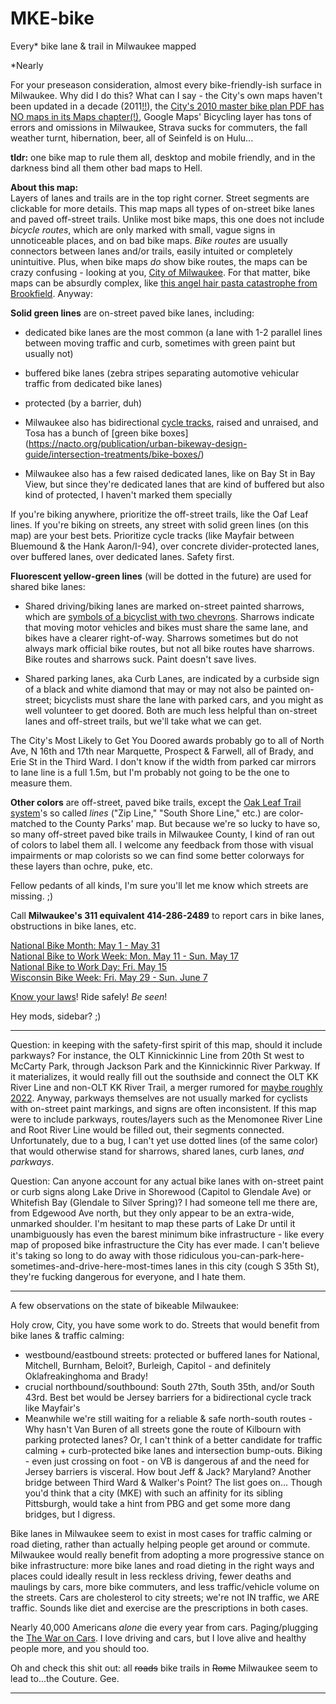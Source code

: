 # MKE-bike
Every* bike lane & trail in Milwaukee mapped

*Nearly

For your preseason consideration, almost every bike-friendly-ish surface in Milwaukee. Why did I do this? What can I say - the City's own maps haven't been updated in a decade (2011[!!](https://city.milwaukee.gov/Milwaukee-by-Bike/maps.htm#.XjyFSjNKiM8)), the [City's 2010 master bike plan PDF has NO maps in its Maps chapter(!)](https://city.milwaukee.gov/ImageLibrary/Groups/cityBikePed/MilwaukeebyBike2010-Plan.pdf), Google Maps' Bicycling layer has tons of errors and omissions in Milwaukee, Strava sucks for commuters, the fall weather turnt, hibernation, beer, all of Seinfeld is on Hulu... 

**tldr:** one bike map to rule them all, desktop and mobile friendly, and in the darkness bind all them other bad maps to Hell. 

**About this map:**  
Layers of lanes and trails are in the top right corner. Street segments are clickable for more details. This map maps all types of on-street bike lanes and paved off-street trails. Unlike most bike maps, this one does not include *bicycle routes*, which are only marked with small, vague signs in unnoticeable places, and on bad bike maps. *Bike routes* are usually connectors between lanes and/or trails, easily intuited or completely unintuitive. Plus, when bike maps *do* show bike routes, the maps can be crazy confusing - looking at you, [City of Milwaukee](https://city.milwaukee.gov/Milwaukee-by-Bike/maps.htm#.XjyFSjNKiM8). For that matter, bike maps can be absurdly complex, like [this angel hair pasta catastrophe from Brookfield](https://www.ci.brookfield.wi.us/DocumentCenter/View/1362/pedestrian_bike_path_map?bidId=). Anyway:

**Solid green lines** are on-street paved bike lanes, including:  

* dedicated bike lanes are the most common (a lane with 1-2 parallel lines between moving traffic and curb, sometimes with green paint but usually not)

* buffered bike lanes (zebra stripes separating automotive vehicular traffic from dedicated bike lanes)  

* protected (by a barrier, duh)

* Milwaukee also has bidirectional [cycle tracks](https://nacto.org/publication/urban-bikeway-design-guide/cycle-tracks/raised-cycle-tracks/), raised and unraised, and Tosa has a bunch of [green bike boxes]
(https://nacto.org/publication/urban-bikeway-design-guide/intersection-treatments/bike-boxes/)

* Milwaukee also has a few raised dedicated lanes, like on Bay St in Bay View, but since they're dedicated lanes that are kind of buffered but also kind of protected, I haven't marked them specially

If you're biking anywhere, prioritize the off-street trails, like the Oaf Leaf lines. If you're biking on streets, any street with solid green lines (on this map) are your best bets. Prioritize cycle tracks (like Mayfair between Bluemound & the Hank Aaron/I-94), over concrete divider-protected lanes, over buffered lanes, over dedicated lanes. Safety first.

**Fluorescent yellow-green lines** (will be dotted in the future) are used for shared bike lanes:

* Shared driving/biking lanes are marked on-street painted sharrows, which are [symbols of a bicyclist with two chevrons](https://www.bicycling.com/news/a20044419/what-are-sharrows-used-for/). Sharrows indicate that moving motor vehicles and bikes must share the same lane, and bikes have a clearer right-of-way. Sharrows sometimes but do not always mark official bike routes, but not all bike routes have sharrows. Bike routes and sharrows suck. Paint doesn't save lives.

* Shared parking lanes, aka Curb Lanes, are indicated by a curbside sign of a black and white diamond that may or may not also be painted on-street; bicyclists must share the lane with parked cars, and you might as well volunteer to get doored. Both are much less helpful than on-street lanes and off-street trails, but we'll take what we can get.

The City's Most Likely to Get You Doored awards probably go to all of North Ave, N 16th and 17th near Marquette, Prospect & Farwell, all of Brady, and Erie St in the Third Ward. I don't know if the width from parked car mirrors to lane line is a full 1.5m, but I'm probably not going to be the one to measure them.

**Other colors** are off-street, paved bike trails, except the [Oak Leaf Trail system](https://county.milwaukee.gov/County-Files/Parks-Department/Photo-Gallery/Explore/Trails/OLT-System-map-0619.pdf)'s so called *lines* ("Zip Line," "South Shore Line," etc.) are color-matched to the County Parks' map. But because we're so lucky to have so, so many off-street paved bike trails in Milwaukee County, I kind of ran out of colors to label them all. I welcome any feedback from those with visual impairments or map colorists so we can find some better colorways for these layers than ochre, puke, etc.

Fellow pedants of all kinds, I'm sure you'll let me know which streets are missing. ;)

Call **Milwaukee's 311 equivalent 414-286-2489** to report cars in bike lanes, obstructions in bike lanes, etc.

[National Bike Month: May 1 - May 31  
National Bike to Work Week: Mon. May 11 - Sun. May 17  
National Bike to Work Day: Fri. May 15](https://bikeleague.org/bikemonth)  
[Wisconsin Bike Week: Fri. May 29 - Sun. June 7](https://wisconsinbikefed.org/events/wisconsin-bike-week/)  

[Know your laws](https://old.reddit.com/r/MiltownBiking/comments/f9gnh9/know_your_laws/)! Ride safely! *Be seen*!

Hey mods, sidebar? ;)

----------------------------------------------------------------------------------------------------------------

Question: in keeping with the safety-first spirit of this map, should it include parkways? For instance, the OLT Kinnickinnic Line from 20th St west to McCarty Park, through Jackson Park and the Kinnickinnic River Parkway. If it materializes, it would really fill out the southside and connect the OLT KK River Line and non-OLT KK River Trail, a merger rumored for [maybe roughly 2022](https://www.railstotrails.org/trailblog/2015/january/13/wisconsins-kinnickinnic-river-trail/). Anyway, parkways themselves are not usually marked for cyclists with on-street paint markings, and signs are often inconsistent. If this map were to include parkways, routes/layers such as the Menomonee River Line and Root River Line would be filled out, their segments connected. Unfortunately, due to a bug, I can't yet use dotted lines (of the same color) that would otherwise stand for sharrows, shared lanes, curb lanes, *and parkways*.

Question: Can anyone account for any actual bike lanes with on-street paint or curb signs along Lake Drive in Shorewood (Capitol to Glendale Ave) or Whitefish Bay (Glendale to Silver Spring)? I had someone tell me there are, from Edgewood Ave north, but they only appear to be an extra-wide, unmarked shoulder. I'm hesitant to map these parts of Lake Dr until it unambiguously has even the barest minimum bike infrastructure - like every map of proposed bike infrastructure the City has ever made. I can't believe it's taking so long to do away with those ridiculous you-can-park-here-sometimes-and-drive-here-most-times lanes in this city (cough S 35th St), they're fucking dangerous for everyone, and I hate them.

----------------------------------------------------------------------------------------------------------------

A few observations on the state of bikeable Milwaukee: 

Holy crow, City, you have some work to do. Streets that would benefit from bike lanes & traffic calming:  
* westbound/eastbound streets: protected or buffered lanes for National, Mitchell, Burnham, Beloit?, Burleigh, Capitol - and definitely Oklafreakinghoma and Brady!
* crucial northbound/southbound: South 27th, South 35th, and/or South 43rd. Best bet would be Jersey barriers for a bidirectional cycle track like Mayfair's
* Meanwhile we're still waiting for a reliable & safe north-south routes - Why hasn't Van Buren of all streets gone the route of Kilbourn with parking protected lanes? Or, I can't think of a better candidate for traffic calming + curb-protected bike lanes and intersection bump-outs. Biking - even just crossing on foot - on VB is dangerous af and the need for Jersey barriers is visceral. How bout Jeff & Jack? Maryland? Another bridge between Third Ward & Walker's Point? The list goes on... Though you'd think that a city (MKE) with such an affinity for its sibling Pittsburgh, would take a hint from PBG and get some more dang bridges, but I digress.

Bike lanes in Milwaukee seem to exist in most cases for traffic calming or road dieting, rather than actually helping people get around or commute. Milwaukee would really benefit from adopting a more progressive stance on bike infrastructure: more bike lanes and road dieting in the right ways and places could ideally result in less reckless driving, fewer deaths and maulings by cars, more bike commuters, and less traffic/vehicle volume on the streets. Cars are cholesterol to city streets; we're not IN traffic, we ARE traffic. Sounds like diet and exercise are the prescriptions in both cases.

Nearly 40,000 Americans *alone* die every year from cars. Paging/plugging the [The War on Cars](www.thewaroncars.org). I love driving and cars, but I love alive and healthy people more, and you should too.

Oh and check this shit out: all ~~roads~~ bike trails in ~~Rome~~ Milwaukee seem to lead to...the Couture. Gee. 

------------------------------------------------------------------------------------------------------------------

